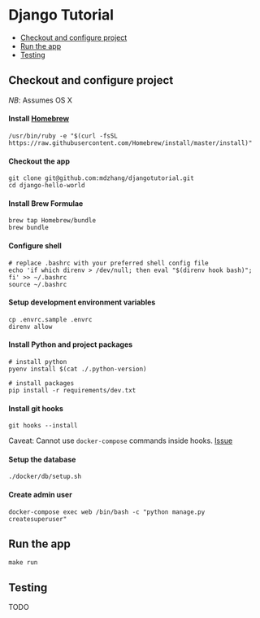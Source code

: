 # Django Tutorial

* [Checkout and configure project](#checkout-and-configure-project)
* [Run the app](#run-the-app)
* [Testing](#testing)

## Checkout and configure project

*NB*: Assumes OS X

#### Install [Homebrew](http://brew.sh/#install)

```
/usr/bin/ruby -e "$(curl -fsSL https://raw.githubusercontent.com/Homebrew/install/master/install)"
```

#### Checkout the app

```
git clone git@github.com:mdzhang/djangotutorial.git
cd django-hello-world
```

#### Install Brew Formulae

```
brew tap Homebrew/bundle
brew bundle
```

#### Configure shell

```
# replace .bashrc with your preferred shell config file
echo 'if which direnv > /dev/null; then eval "$(direnv hook bash)"; fi' >> ~/.bashrc
source ~/.bashrc
```

#### Setup development environment variables

```
cp .envrc.sample .envrc
direnv allow
```

#### Install Python and project packages

```
# install python
pyenv install $(cat ./.python-version)

# install packages
pip install -r requirements/dev.txt
```

#### Install git hooks

```
git hooks --install
```

Caveat: Cannot use `docker-compose` commands inside hooks. [Issue]( https://github.com/docker/compose/issues/3491)

#### Setup the database

```
./docker/db/setup.sh
```

#### Create admin user

```
docker-compose exec web /bin/bash -c "python manage.py createsuperuser"
```

## Run the app

```
make run
```

## Testing

TODO
